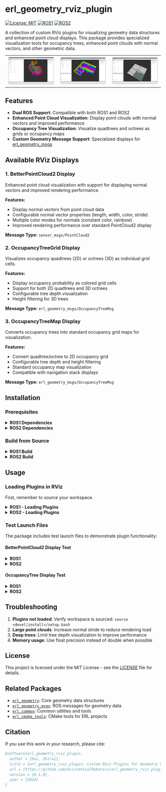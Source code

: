 erl_geometry_rviz_plugin
========================

[![License: MIT](https://img.shields.io/badge/License-MIT-yellow.svg)](https://opensource.org/licenses/MIT)
[![ROS1](https://img.shields.io/badge/ROS1-noetic-blue)](http://wiki.ros.org/)
[![ROS2](https://img.shields.io/badge/ROS2-humble-blue)](https://docs.ros.org/)

A collection of custom RViz plugins for visualizing geometry data structures and enhanced point cloud displays. This package provides specialized visualization tools for occupancy trees, enhanced point clouds with normal vectors, and other geometric data.

|                                                         |                                                         |                                                        |
| ------------------------------------------------------- | ------------------------------------------------------- | ------------------------------------------------------ |
| ![](launch/assets/test_better_point_cloud2_display.png) | ![](launch/assets/test_occupancy_tree_grid_display.png) | ![](launch/assets/test_occupancy_tree_map_display.png) |

## Features

- **Dual ROS Support**: Compatible with both ROS1 and ROS2
- **Enhanced Point Cloud Visualization**: Display point clouds with normal vectors and improved performance
- **Occupancy Tree Visualization**: Visualize quadtrees and octrees as grids or occupancy maps
- **Custom Geometry Message Support**: Specialized displays for [erl_geometry_msgs](https://github.com/ExistentialRobotics/erl_geometry_msgs)

## Available RViz Displays

### 1. BetterPointCloud2 Display
Enhanced point cloud visualization with support for displaying normal vectors and improved rendering performance.

**Features:**
- Display normal vectors from point cloud data
- Configurable normal vector properties (length, width, color, stride)
- Multiple color modes for normals (constant color, rainbow)
- Improved rendering performance over standard PointCloud2 display

**Message Type:** `sensor_msgs/PointCloud2`

### 2. OccupancyTreeGrid Display
Visualizes occupancy quadtrees (2D) or octrees (3D) as individual grid cells.

**Features:**
- Display occupancy probability as colored grid cells
- Support for both 2D quadtrees and 3D octrees
- Configurable tree depth visualization
- Height filtering for 3D trees

**Message Type:** `erl_geometry_msgs/OccupancyTreeMsg`

### 3. OccupancyTreeMap Display
Converts occupancy trees into standard occupancy grid maps for visualization.

**Features:**
- Convert quadtree/octree to 2D occupancy grid
- Configurable tree depth and height filtering
- Standard occupancy map visualization
- Compatible with navigation stack displays

**Message Type:** `erl_geometry_msgs/OccupancyTreeMsg`

## Installation

### Prerequisites

<details>
<summary><b>ROS1 Dependencies</b></summary>

```bash
# Install ROS1 dependencies
sudo apt install ros-noetic-rviz \
                 ros-noetic-pluginlib \
                 ros-noetic-std-msgs \
                 ros-noetic-nav-msgs \
                 ros-noetic-geometry-msgs \
                 ros-noetic-sensor-msgs \
                 ros-noetic-tf2-ros

# Install OGRE development libraries
sudo apt install libogre-1.9-dev
```
</details>

<details>
<summary><b>ROS2 Dependencies</b></summary>

```bash
# Install ROS2 dependencies
export ROS_DISTRO=humble  # or your desired ROS2 distro
sudo apt install ros-$ROS_DISTRO-rviz2 \
                 ros-$ROS_DISTRO-rviz-common \
                 ros-$ROS_DISTRO-rviz-rendering \
                 ros-$ROS_DISTRO-rviz-default-plugins \
                 ros-$ROS_DISTRO-pluginlib \
                 ros-$ROS_DISTRO-std-msgs \
                 ros-$ROS_DISTRO-nav-msgs \
                 ros-$ROS_DISTRO-geometry-msgs \
                 ros-$ROS_DISTRO-sensor-msgs \
                 ros-$ROS_DISTRO-tf2-ros

# Install development tools
sudo apt install libogre-1.9-dev qtbase5-dev
```
</details>

### Build from Source

<details>
<summary><b>ROS1 Build</b></summary>

```bash
# Create workspace
mkdir -p ~/catkin_ws/src
cd ~/catkin_ws/src

# Clone dependencies
git clone https://github.com/ExistentialRobotics/erl_cmake_tools.git
git clone https://github.com/ExistentialRobotics/erl_common.git
git clone https://github.com/ExistentialRobotics/erl_geometry.git
git clone https://github.com/ExistentialRobotics/erl_geometry_msgs.git
git clone https://github.com/ExistentialRobotics/erl_geometry_rviz_plugin.git

# Build
cd ~/catkin_ws
catkin build --verbose

# Source workspace
source devel/setup.bash
```
</details>

<details>
<summary><b>ROS2 Build</b></summary>

```bash
# Create workspace
mkdir -p ~/ros2_ws/src
cd ~/ros2_ws/src

# Clone dependencies
git clone https://github.com/ExistentialRobotics/erl_cmake_tools.git
git clone https://github.com/ExistentialRobotics/erl_common.git
git clone https://github.com/ExistentialRobotics/erl_geometry.git
git clone https://github.com/ExistentialRobotics/erl_geometry_msgs.git
git clone https://github.com/ExistentialRobotics/erl_geometry_rviz_plugin.git

# Build
cd ~/ros2_ws
colcon build --packages-up-to erl_geometry_rviz_plugin

# Source workspace
source install/setup.bash
```
</details>

## Usage

### Loading Plugins in RViz

First, remember to source your workspace.

<details>
<summary><b>ROS1 - Loading Plugins</b></summary>

1. Launch RViz: `rosrun rviz rviz`
2. Click "Add" in the Displays panel
3. Select "By display type" tab
4. Find plugins under:
   - `erl_geometry_rviz_plugin/OccupancyTreeGrid`
   - `erl_geometry_rviz_plugin/OccupancyTreeMap`
   - `erl_geometry_rviz_plugin/BetterPointCloud2`

</details>

<details>
<summary><b>ROS2 - Loading Plugins</b></summary>

1. Launch RViz2: `ros2 run rviz2 rviz2`
2. Click "Add" in the Displays panel
3. Select "By display type" tab
4. Find plugins under:
   - `erl_geometry/OccupancyTreeGrid`
   - `erl_geometry/OccupancyTreeMap`
   - `BetterPointCloud2`

</details>

### Test Launch Files

The package includes test launch files to demonstrate plugin functionality:

#### BetterPointCloud2 Display Test

<details>
<summary><b>ROS1</b></summary>

```bash
roslaunch erl_geometry_rviz_plugin test_rviz_plugin_better_point_cloud2_display.launch
```
</details>

<details>
<summary><b>ROS2</b></summary>

```bash
ros2 launch erl_geometry_rviz_plugin test_rviz_plugin_better_point_cloud2_display_launch.py
```
</details>

#### OccupancyTree Display Test

<details>
<summary><b>ROS1</b></summary>

```bash
roslaunch erl_geometry_rviz_plugin test_rviz_plugin_occupancy_tree_display.launch
```
</details>

<details>
<summary><b>ROS2</b></summary>

```bash
ros2 launch erl_geometry_rviz_plugin test_rviz_plugin_occupancy_tree_display_launch.py
```
</details>


## Troubleshooting

1. **Plugins not loaded**: Verify workspace is sourced: `source <devel|install>/setup.bash`
1. **Large point clouds**: Increase normal stride to reduce rendering load
2. **Deep trees**: Limit tree depth visualization to improve performance
3. **Memory usage**: Use float precision instead of double when possible

## License

This project is licensed under the MIT License - see the [LICENSE](LICENSE) file for details.

## Related Packages

- [`erl_geometry`](https://github.com/ExistentialRobotics/erl_geometry): Core geometry data structures
- [`erl_geometry_msgs`](https://github.com/ExistentialRobotics/erl_geometry_msgs): ROS messages for geometry data
- [`erl_common`](https://github.com/ExistentialRobotics/erl_common): Common utilities and tools
- [`erl_cmake_tools`](https://github.com/ExistentialRobotics/erl_cmake_tools): CMake tools for ERL projects

## Citation

If you use this work in your research, please cite:

```bibtex
@software{erl_geometry_rviz_plugin,
  author = {Dai, Zhirui},
  title = {erl_geometry_rviz_plugin: Custom RViz Plugins for Geometry Visualization},
  url = {https://github.com/ExistentialRobotics/erl_geometry_rviz_plugin},
  version = {0.1.0},
  year = {2024}
}
```
